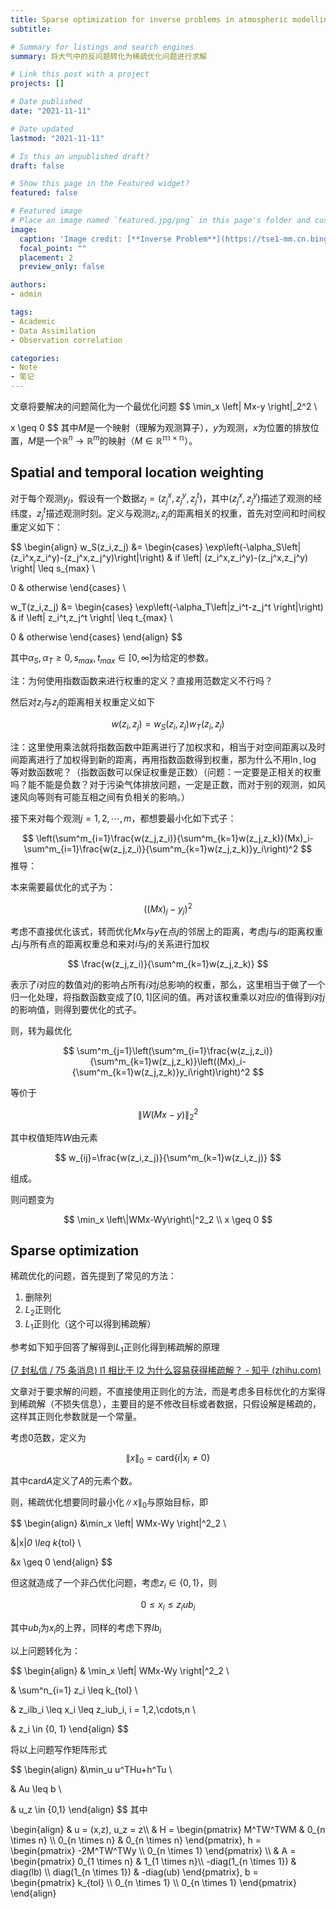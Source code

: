 ```yaml
---
title: Sparse optimization for inverse problems in atmospheric modelling
subtitle: 

# Summary for listings and search engines
summary: 将大气中的反问题转化为稀疏优化问题进行求解

# Link this post with a project
projects: []

# Date published
date: "2021-11-11"

# Date updated
lastmod: "2021-11-11"

# Is this an unpublished draft?
draft: false

# Show this page in the Featured widget?
featured: false

# Featured image
# Place an image named `featured.jpg/png` in this page's folder and customize its options here.
image:
  caption: 'Image credit: [**Inverse Problem**](https://tse1-mm.cn.bing.net/th/id/R-C.f3f66f9e34ac0b0d10c518135e7c8fa3?rik=%2fHcwpOHBr8AxJQ&riu=http%3a%2f%2fwww.siltanen-research.net%2fIPexamples%2fslides%2fwhat_are_inverse_problems%2fslide1.png&ehk=l2cD7PBTAn3ObxnUzw2y1UWwqEcgEGwmf6zGow0iEXc%3d&risl=&pid=ImgRaw&r=0)'
  focal_point: ""
  placement: 2
  preview_only: false

authors:
- admin

tags:
- Academic
- Data Assimilation
- Observation correlation

categories:
- Note
- 笔记
---
```


文章将要解决的问题简化为一个最优化问题
$$
\min_x \left\| Mx-y \right\|_2^2 \\

x \geq 0
$$
其中$M$是一个映射（理解为观测算子），$y$为观测，$x$为位置的排放位置，$M$是一个$\mathbb{R}^n \rightarrow \mathbb{R}^m$的映射（$M \in \mathbb{R^{m \times n}}$）。

## Spatial and temporal location weighting

对于每个观测$y_j$，假设有一个数据$z_j=(z_j^x,z_j^y,z_j^t)$，其中$(z_j^x,z_j^y)$描述了观测的经纬度，$z_j^t$描述观测时刻。定义与观测$z_i,z_j$的距离相关的权重，首先对空间和时间权重定义如下：

$$
\begin{align}
w_S(z_i,z_j) &= 
\begin{cases}
\exp\left(-\alpha_S\left\|(z_i^x,z_i^y)-(z_j^x,z_j^y)\right\|\right) & if \left\| (z_i^x,z_i^y)-(z_j^x,z_j^y) \right\| \leq s_{max} \\

0 & otherwise
\end{cases} \\

w_T(z_i,z_j) &= 
\begin{cases}
\exp\left(-\alpha_T\left\|z_i^t-z_j^t \right\|\right) & if \left\| z_i^t,z_j^t \right\| \leq t_{max} \\

0 & otherwise
\end{cases}
\end{align}
$$

其中$\alpha_S,\alpha_T \geq 0, s_{max}, t_{max} \in [0, \infty]$为给定的参数。

注：为何使用指数函数来进行权重的定义？直接用范数定义不行吗？

然后对$z_i$与$z_j$的距离相关权重定义如下

$$
w(z_i,z_j)=w_S(z_i,z_j)w_T(z_i,z_j)
$$

注：这里使用乘法就将指数函数中距离进行了加权求和，相当于对空间距离以及时间距离进行了加权得到新的距离，再用指数函数得到权重，那为什么不用$\ln,\log$等对数函数呢？（指数函数可以保证权重是正数）（问题：一定要是正相关的权重吗？能不能是负数？对于污染气体排放问题，一定是正数，而对于别的观测，如风速风向等则有可能互相之间有负相关的影响。）

接下来对每个观测$j=1,2,\cdots,m$，都想要最小化如下式子：

$$
\left(\sum^m_{i=1}\frac{w(z_j,z_i)}{\sum^m_{k=1}w(z_j,z_k)}(Mx)_i-\sum^m_{i=1}\frac{w(z_j,z_i)}{\sum^m_{k=1}w(z_j,z_k)}y_i\right)^2
$$
推导：

本来需要最优化的式子为：

$$
\left((Mx)_j-y_j \right)^2
$$

考虑不直接优化该式，转而优化$Mx$与$y$在点$j$的邻居上的距离，考虑$j$与$i$的距离权重占$j$与所有点的距离权重总和来对$i$与$j$的关系进行加权

$$
\frac{w(z_j,z_i)}{\sum^m_{k=1}w(z_j,z_k)}
$$

表示了$i$对应的数值对$j$的影响占所有$i$对$j$总影响的权重，那么，这里相当于做了一个归一化处理，将指数函数变成了$[0,1]$区间的值。再对该权重乘以对应$i$的值得到$i$对$j$的影响值，则得到要优化的式子。

则，转为最优化

$$
\sum^m_{j=1}\left(\sum^m_{i=1}\frac{w(z_j,z_i)}{\sum^m_{k=1}w(z_j,z_k)}\left((Mx)_i-{\sum^m_{k=1}w(z_j,z_k)}y_i\right)\right)^2
$$

等价于

$$
\left\| W(Mx-y) \right\|^2_2
$$

其中权值矩阵$W$由元素

$$
w_{ij}=\frac{w(z_i,z_j)}{\sum^m_{k=1}w(z_i,z_j)}
$$

组成。

则问题变为

$$
\min_x \left\|WMx-Wy\right\|^2_2 \\
x \geq 0
$$

## Sparse optimization

稀疏优化的问题，首先提到了常见的方法：

1.   删除列
2.   $L_2$正则化
3.   $L_1$正则化（这个可以得到稀疏解）

参考如下知乎回答了解得到$L_1$正则化得到稀疏解的原理

[(7 封私信 / 75 条消息) l1 相比于 l2 为什么容易获得稀疏解？ - 知乎 (zhihu.com)](https://www.zhihu.com/question/37096933/answer/70938890)

文章对于要求解的问题，不直接使用正则化的方法，而是考虑多目标优化的方案得到稀疏解（不损失信息），主要目的是不修改目标或者数据，只假设解是稀疏的，这样其正则化参数就是一个常量。

考虑$0$范数，定义为

$$
\left\| x \right\|_0 = \text{card} \{i | x_i \neq 0\}
$$

其中$\text{card}A$定义了$A$的元素个数。

则，稀疏优化想要同时最小化$\|x\|_0$与原始目标，即

$$
\begin{align}
&\min_x \left\| WMx-Wy \right\|^2_2 \\

&\|x\|_0 \leq k_{tol} \\

&x \geq 0
\end{align}
$$

但这就造成了一个非凸优化问题，考虑$z_i \in \{0,1\}$，则

$$
0 \leq x_i \leq z_i ub_i
$$

其中$ub_i$为$x_i$的上界，同样的考虑下界$lb_i$

以上问题转化为：

$$
\begin{align}
& \min_x \left\| WMx-Wy \right\|^2_2 \\

& \sum^n_{i=1} z_i \leq k_{tol} \\

& z_ilb_i \leq x_i \leq z_iub_i, i = 1,2,\cdots,n \\

& z_i \in \{0, 1\}
\end{align}
$$

将以上问题写作矩阵形式

$$
\begin{align}
&\min_u u^THu+h^Tu \\

& Au \leq b \\

& u_z \in \{0,1\}
\end{align}
$$
其中

<div>
  \begin{align}
  & u = (x,z), u_z = z\\
  & H = 
  \begin{pmatrix}
  M^TW^TWM & 0_{n \times n} \\
  0_{n \times n} & 0_{n \times n}
  \end{pmatrix}, 
  h = 
  \begin{pmatrix}
  -2M^TW^TWy \\
  0_{n \times 1}
  \end{pmatrix} \\
  & A = 
  \begin{pmatrix}
  0_{1 \times n} & 1_{1 \times n}\\
  -diag(1_{n \times 1}) & diag(lb) \\
  diag(1_{n \times 1}) & -diag(ub)
  \end{pmatrix},
  b = 
  \begin{pmatrix}
  k_{tol} \\
  0_{n \times 1} \\
  0_{n \times 1}
  \end{pmatrix}
  \end{align}
</div>




